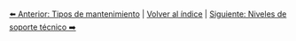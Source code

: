 


[⬅️ Anterior: Tipos de mantenimiento](TiposDeMantenimiento.md) | [Volver al índice](../TablaDeContenidos.md) | [Siguiente: Niveles de soporte técnico ➡️](NivelesSoporte.md)